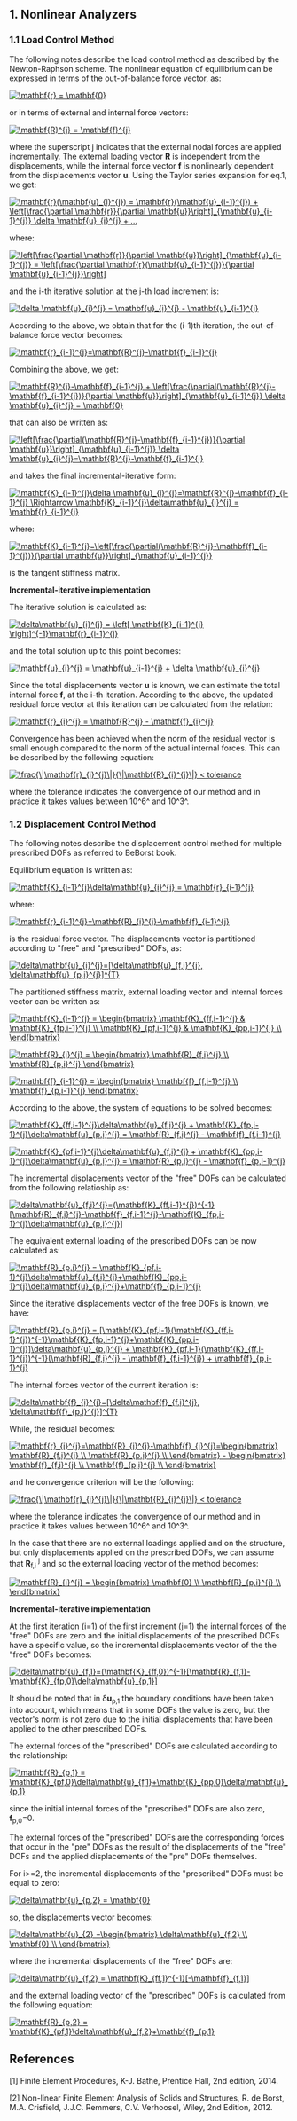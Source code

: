 ## 1. Nonlinear Analyzers

### 1.1 Load Control Method

The following notes describe the load control method as described by the Newton-Raphson 
scheme. The nonlinear equation of equilibrium can be expressed in terms of the out-of-balance
force vector, as:

<a href="https://www.codecogs.com/eqnedit.php?latex=\mathbf{r}&space;=&space;\mathbf{0}" target="_blank"><img src="https://latex.codecogs.com/gif.latex?\mathbf{r}&space;=&space;\mathbf{0}" title="\mathbf{r} = \mathbf{0}" /></a>

or in terms of external and internal force vectors:

<a href="https://www.codecogs.com/eqnedit.php?latex=\mathbf{R}^{j}&space;=&space;\mathbf{f}^{j}" target="_blank"><img src="https://latex.codecogs.com/gif.latex?\mathbf{R}^{j}&space;=&space;\mathbf{f}^{j}" title="\mathbf{R}^{j} = \mathbf{f}^{j}" /></a>

where the superscript j indicates that the external nodal forces are applied 
incrementally. The external loading vector **R** is independent from the displacements, 
while the internal force vector **f** is nonlinearly dependent from the displacements 
vector **u**. Using the Taylor series expansion for eq.1, we get:

<a href="https://www.codecogs.com/eqnedit.php?latex=\mathbf{r}(\mathbf{u}_{i}^{j})&space;=&space;\mathbf{r}(\mathbf{u}_{i-1}^{j})&space;&plus;&space;\left[\frac{\partial&space;\mathbf{r}}{\partial&space;\mathbf{u}}\right]_{\mathbf{u}_{i-1}^{j}}&space;\delta&space;\mathbf{u}_{i}^{j}&space;&plus;&space;..." target="_blank"><img src="https://latex.codecogs.com/gif.latex?\mathbf{r}(\mathbf{u}_{i}^{j})&space;=&space;\mathbf{r}(\mathbf{u}_{i-1}^{j})&space;&plus;&space;\left[\frac{\partial&space;\mathbf{r}}{\partial&space;\mathbf{u}}\right]_{\mathbf{u}_{i-1}^{j}}&space;\delta&space;\mathbf{u}_{i}^{j}&space;&plus;&space;..." title="\mathbf{r}(\mathbf{u}_{i}^{j}) = \mathbf{r}(\mathbf{u}_{i-1}^{j}) + \left[\frac{\partial \mathbf{r}}{\partial \mathbf{u}}\right]_{\mathbf{u}_{i-1}^{j}} \delta \mathbf{u}_{i}^{j} + ..." /></a>

where:

<a href="https://www.codecogs.com/eqnedit.php?latex=\left[\frac{\partial&space;\mathbf{r}}{\partial&space;\mathbf{u}}\right]_{\mathbf{u}_{i-1}^{j}}&space;=&space;\left[\frac{\partial&space;\mathbf{r}(\mathbf{u}_{i-1}^{j})}{\partial&space;\mathbf{u}_{i-1}^{j}}\right]" target="_blank"><img src="https://latex.codecogs.com/gif.latex?\left[\frac{\partial&space;\mathbf{r}}{\partial&space;\mathbf{u}}\right]_{\mathbf{u}_{i-1}^{j}}&space;=&space;\left[\frac{\partial&space;\mathbf{r}(\mathbf{u}_{i-1}^{j})}{\partial&space;\mathbf{u}_{i-1}^{j}}\right]" title="\left[\frac{\partial \mathbf{r}}{\partial \mathbf{u}}\right]_{\mathbf{u}_{i-1}^{j}} = \left[\frac{\partial \mathbf{r}(\mathbf{u}_{i-1}^{j})}{\partial \mathbf{u}_{i-1}^{j}}\right]" /></a>

and the i-th iterative solution at the j-th load increment is:

<a href="https://www.codecogs.com/eqnedit.php?latex=\delta&space;\mathbf{u}_{i}^{j}&space;=&space;\mathbf{u}_{i}^{j}&space;-&space;\mathbf{u}_{i-1}^{j}" target="_blank"><img src="https://latex.codecogs.com/gif.latex?\delta&space;\mathbf{u}_{i}^{j}&space;=&space;\mathbf{u}_{i}^{j}&space;-&space;\mathbf{u}_{i-1}^{j}" title="\delta \mathbf{u}_{i}^{j} = \mathbf{u}_{i}^{j} - \mathbf{u}_{i-1}^{j}" /></a>

According to the above, we obtain that for the (i-1)th iteration, 
the out-of-balance force vector becomes:

<a href="https://www.codecogs.com/eqnedit.php?latex=\mathbf{r}_{i-1}^{j}=\mathbf{R}^{j}-\mathbf{f}_{i-1}^{j}" target="_blank"><img src="https://latex.codecogs.com/gif.latex?\mathbf{r}_{i-1}^{j}=\mathbf{R}^{j}-\mathbf{f}_{i-1}^{j}" title="\mathbf{r}_{i-1}^{j}=\mathbf{R}^{j}-\mathbf{f}_{i-1}^{j}" /></a>

Combining the above, we get:

<a href="https://www.codecogs.com/eqnedit.php?latex=\mathbf{R}^{j}-\mathbf{f}_{i-1}^{j}&space;&plus;&space;\left[\frac{\partial(\mathbf{R}^{j}-\mathbf{f}_{i-1}^{j})}{\partial&space;\mathbf{u}}\right]_{\mathbf{u}_{i-1}^{j}}&space;\delta&space;\mathbf{u}_{i}^{j}&space;=&space;\mathbf{0}" target="_blank"><img src="https://latex.codecogs.com/gif.latex?\mathbf{R}^{j}-\mathbf{f}_{i-1}^{j}&space;&plus;&space;\left[\frac{\partial(\mathbf{R}^{j}-\mathbf{f}_{i-1}^{j})}{\partial&space;\mathbf{u}}\right]_{\mathbf{u}_{i-1}^{j}}&space;\delta&space;\mathbf{u}_{i}^{j}&space;=&space;\mathbf{0}" title="\mathbf{R}^{j}-\mathbf{f}_{i-1}^{j} + \left[\frac{\partial(\mathbf{R}^{j}-\mathbf{f}_{i-1}^{j})}{\partial \mathbf{u}}\right]_{\mathbf{u}_{i-1}^{j}} \delta \mathbf{u}_{i}^{j} = \mathbf{0}" /></a>

that can also be written as:

<a href="https://www.codecogs.com/eqnedit.php?latex=\left[\frac{\partial(\mathbf{R}^{j}-\mathbf{f}_{i-1}^{j})}{\partial&space;\mathbf{u}}\right]_{\mathbf{u}_{i-1}^{j}}&space;\delta&space;\mathbf{u}_{i}^{j}=\mathbf{R}^{j}-\mathbf{f}_{i-1}^{j}" target="_blank"><img src="https://latex.codecogs.com/gif.latex?\left[\frac{\partial(\mathbf{R}^{j}-\mathbf{f}_{i-1}^{j})}{\partial&space;\mathbf{u}}\right]_{\mathbf{u}_{i-1}^{j}}&space;\delta&space;\mathbf{u}_{i}^{j}=\mathbf{R}^{j}-\mathbf{f}_{i-1}^{j}" title="\left[\frac{\partial(\mathbf{R}^{j}-\mathbf{f}_{i-1}^{j})}{\partial \mathbf{u}}\right]_{\mathbf{u}_{i-1}^{j}} \delta \mathbf{u}_{i}^{j}=\mathbf{R}^{j}-\mathbf{f}_{i-1}^{j}" /></a>

and takes the final incremental-iterative form:

<a href="https://www.codecogs.com/eqnedit.php?latex=\mathbf{K}_{i-1}^{j}\delta&space;\mathbf{u}_{i}^{j}=\mathbf{R}^{j}-\mathbf{f}_{i-1}^{j}&space;\Rightarrow&space;\mathbf{K}_{i-1}^{j}\delta\mathbf{u}_{i}^{j}&space;=&space;\mathbf{r}_{i-1}^{j}" target="_blank"><img src="https://latex.codecogs.com/gif.latex?\mathbf{K}_{i-1}^{j}\delta&space;\mathbf{u}_{i}^{j}=\mathbf{R}^{j}-\mathbf{f}_{i-1}^{j}&space;\Rightarrow&space;\mathbf{K}_{i-1}^{j}\delta\mathbf{u}_{i}^{j}&space;=&space;\mathbf{r}_{i-1}^{j}" title="\mathbf{K}_{i-1}^{j}\delta \mathbf{u}_{i}^{j}=\mathbf{R}^{j}-\mathbf{f}_{i-1}^{j} \Rightarrow \mathbf{K}_{i-1}^{j}\delta\mathbf{u}_{i}^{j} = \mathbf{r}_{i-1}^{j}" /></a>

where:

<a href="https://www.codecogs.com/eqnedit.php?latex=\mathbf{K}_{i-1}^{j}=\left[\frac{\partial(\mathbf{R}^{j}-\mathbf{f}_{i-1}^{j})}{\partial&space;\mathbf{u}}\right]_{\mathbf{u}_{i-1}^{j}}" target="_blank"><img src="https://latex.codecogs.com/gif.latex?\mathbf{K}_{i-1}^{j}=\left[\frac{\partial(\mathbf{R}^{j}-\mathbf{f}_{i-1}^{j})}{\partial&space;\mathbf{u}}\right]_{\mathbf{u}_{i-1}^{j}}" title="\mathbf{K}_{i-1}^{j}=\left[\frac{\partial(\mathbf{R}^{j}-\mathbf{f}_{i-1}^{j})}{\partial \mathbf{u}}\right]_{\mathbf{u}_{i-1}^{j}}" /></a>

is the tangent stiffness matrix.

**Incremental-iterative implementation**

The iterative solution is calculated as:

<a href="https://www.codecogs.com/eqnedit.php?latex=\delta\mathbf{u}_{i}^{j}&space;=&space;\left[&space;\mathbf{K}_{i-1}^{j}&space;\right]^{-1}\mathbf{r}_{i-1}^{j}" target="_blank"><img src="https://latex.codecogs.com/gif.latex?\delta\mathbf{u}_{i}^{j}&space;=&space;\left[&space;\mathbf{K}_{i-1}^{j}&space;\right]^{-1}\mathbf{r}_{i-1}^{j}" title="\delta\mathbf{u}_{i}^{j} = \left[ \mathbf{K}_{i-1}^{j} \right]^{-1}\mathbf{r}_{i-1}^{j}" /></a>

and the total solution up to this point becomes:

<a href="https://www.codecogs.com/eqnedit.php?latex=\mathbf{u}_{i}^{j}&space;=&space;\mathbf{u}_{i-1}^{j}&space;&plus;&space;\delta&space;\mathbf{u}_{i}^{j}" target="_blank"><img src="https://latex.codecogs.com/gif.latex?\mathbf{u}_{i}^{j}&space;=&space;\mathbf{u}_{i-1}^{j}&space;&plus;&space;\delta&space;\mathbf{u}_{i}^{j}" title="\mathbf{u}_{i}^{j} = \mathbf{u}_{i-1}^{j} + \delta \mathbf{u}_{i}^{j}" /></a>

Since the total displacements vector **u** is known, 
we can estimate the total internal force **f**, 
at the i-th iteration. According to the above, 
the updated residual force vector at this iteration can be calculated from the relation:

<a href="https://www.codecogs.com/eqnedit.php?latex=\mathbf{r}_{i}^{j}&space;=&space;\mathbf{R}^{j}&space;-&space;\mathbf{f}_{i}^{j}" target="_blank"><img src="https://latex.codecogs.com/gif.latex?\mathbf{r}_{i}^{j}&space;=&space;\mathbf{R}^{j}&space;-&space;\mathbf{f}_{i}^{j}" title="\mathbf{r}_{i}^{j} = \mathbf{R}^{j} - \mathbf{f}_{i}^{j}" /></a>

Convergence has been achieved when the norm of the residual vector is small enough 
compared to the norm of the actual internal forces. 
This can be described by the following equation:

<a href="https://www.codecogs.com/eqnedit.php?latex=\frac{\|\mathbf{r}_{i}^{j}\|}{\|\mathbf{R}_{i}^{j}\|}&space;<&space;tolerance" target="_blank"><img src="https://latex.codecogs.com/gif.latex?\frac{\|\mathbf{r}_{i}^{j}\|}{\|\mathbf{R}_{i}^{j}\|}&space;<&space;tolerance" title="\frac{\|\mathbf{r}_{i}^{j}\|}{\|\mathbf{R}_{i}^{j}\|} < tolerance" /></a>

where the tolerance indicates the convergence of our method and in practice it takes 
values between 10^6^ and 10^3^.

### 1.2 Displacement Control Method

The following notes describe the displacement control method for multiple prescribed DOFs as 
referred to BeBorst book. 

Equilibrium equation is written as:

<a href="https://www.codecogs.com/eqnedit.php?latex=\mathbf{K}_{i-1}^{j}\delta\mathbf{u}_{i}^{j}&space;=&space;\mathbf{r}_{i-1}^{j}" target="_blank"><img src="https://latex.codecogs.com/gif.latex?\mathbf{K}_{i-1}^{j}\delta\mathbf{u}_{i}^{j}&space;=&space;\mathbf{r}_{i-1}^{j}" title="\mathbf{K}_{i-1}^{j}\delta\mathbf{u}_{i}^{j} = \mathbf{r}_{i-1}^{j}" /></a>

where:

<a href="https://www.codecogs.com/eqnedit.php?latex=\mathbf{r}_{i-1}^{j}=\mathbf{R}_{i}^{j}-\mathbf{f}_{i-1}^{j}" target="_blank"><img src="https://latex.codecogs.com/gif.latex?\mathbf{r}_{i-1}^{j}=\mathbf{R}_{i}^{j}-\mathbf{f}_{i-1}^{j}" title="\mathbf{r}_{i-1}^{j}=\mathbf{R}_{i}^{j}-\mathbf{f}_{i-1}^{j}" /></a>

is the residual force vector.
The displacements vector is partitioned according to "free" and "prescribed" DOFs, as:

<a href="https://www.codecogs.com/eqnedit.php?latex=\delta\mathbf{u}_{i}^{j}=[\delta\mathbf{u}_{f,i}^{j},&space;\delta\mathbf{u}_{p,i}^{j}]^{T}" target="_blank"><img src="https://latex.codecogs.com/gif.latex?\delta\mathbf{u}_{i}^{j}=[\delta\mathbf{u}_{f,i}^{j},&space;\delta\mathbf{u}_{p,i}^{j}]^{T}" title="\delta\mathbf{u}_{i}^{j}=[\delta\mathbf{u}_{f,i}^{j}, \delta\mathbf{u}_{p,i}^{j}]^{T}" /></a>

The partitioned stiffness matrix, external loading vector and internal forces vector can be written as:

<a href="https://www.codecogs.com/eqnedit.php?latex=\mathbf{K}_{i-1}^{j}&space;=&space;\begin{bmatrix}&space;\mathbf{K}_{ff,i-1}^{j}&space;&&space;\mathbf{K}_{fp,i-1}^{j}&space;\\&space;\mathbf{K}_{pf,i-1}^{j}&space;&&space;\mathbf{K}_{pp,i-1}^{j}&space;\\&space;\end{bmatrix}" target="_blank"><img src="https://latex.codecogs.com/gif.latex?\mathbf{K}_{i-1}^{j}&space;=&space;\begin{bmatrix}&space;\mathbf{K}_{ff,i-1}^{j}&space;&&space;\mathbf{K}_{fp,i-1}^{j}&space;\\&space;\mathbf{K}_{pf,i-1}^{j}&space;&&space;\mathbf{K}_{pp,i-1}^{j}&space;\\&space;\end{bmatrix}" title="\mathbf{K}_{i-1}^{j} = \begin{bmatrix} \mathbf{K}_{ff,i-1}^{j} & \mathbf{K}_{fp,i-1}^{j} \\ \mathbf{K}_{pf,i-1}^{j} & \mathbf{K}_{pp,i-1}^{j} \\ \end{bmatrix}" /></a>

<a href="https://www.codecogs.com/eqnedit.php?latex=\mathbf{R}_{i}^{j}&space;=&space;\begin{bmatrix}&space;\mathbf{R}_{f,i}^{j}&space;\\&space;\mathbf{R}_{p,i}^{j}&space;\end{bmatrix}" target="_blank"><img src="https://latex.codecogs.com/gif.latex?\mathbf{R}_{i}^{j}&space;=&space;\begin{bmatrix}&space;\mathbf{R}_{f,i}^{j}&space;\\&space;\mathbf{R}_{p,i}^{j}&space;\end{bmatrix}" title="\mathbf{R}_{i}^{j} = \begin{bmatrix} \mathbf{R}_{f,i}^{j} \\ \mathbf{R}_{p,i}^{j} \end{bmatrix}" /></a>

<a href="https://www.codecogs.com/eqnedit.php?latex=\mathbf{f}_{i-1}^{j}&space;=&space;\begin{bmatrix}&space;\mathbf{f}_{f,i-1}^{j}&space;\\&space;\mathbf{f}_{p,i-1}^{j}&space;\end{bmatrix}" target="_blank"><img src="https://latex.codecogs.com/gif.latex?\mathbf{f}_{i-1}^{j}&space;=&space;\begin{bmatrix}&space;\mathbf{f}_{f,i-1}^{j}&space;\\&space;\mathbf{f}_{p,i-1}^{j}&space;\end{bmatrix}" title="\mathbf{f}_{i-1}^{j} = \begin{bmatrix} \mathbf{f}_{f,i-1}^{j} \\ \mathbf{f}_{p,i-1}^{j} \end{bmatrix}" /></a>

According to the above, the system of equations to be solved becomes:

<a href="https://www.codecogs.com/eqnedit.php?latex=\mathbf{K}_{ff,i-1}^{j}\delta\mathbf{u}_{f,i}^{j}&space;&plus;&space;\mathbf{K}_{fp,i-1}^{j}\delta\mathbf{u}_{p,i}^{j}&space;=&space;\mathbf{R}_{f,i}^{j}&space;-&space;\mathbf{f}_{f,i-1}^{j}" target="_blank"><img src="https://latex.codecogs.com/gif.latex?\mathbf{K}_{ff,i-1}^{j}\delta\mathbf{u}_{f,i}^{j}&space;&plus;&space;\mathbf{K}_{fp,i-1}^{j}\delta\mathbf{u}_{p,i}^{j}&space;=&space;\mathbf{R}_{f,i}^{j}&space;-&space;\mathbf{f}_{f,i-1}^{j}" title="\mathbf{K}_{ff,i-1}^{j}\delta\mathbf{u}_{f,i}^{j} + \mathbf{K}_{fp,i-1}^{j}\delta\mathbf{u}_{p,i}^{j} = \mathbf{R}_{f,i}^{j} - \mathbf{f}_{f,i-1}^{j}" /></a>

<a href="https://www.codecogs.com/eqnedit.php?latex=\mathbf{K}_{pf,i-1}^{j}\delta\mathbf{u}_{f,i}^{j}&space;&plus;&space;\mathbf{K}_{pp,i-1}^{j}\delta\mathbf{u}_{p,i}^{j}&space;=&space;\mathbf{R}_{p,i}^{j}&space;-&space;\mathbf{f}_{p,i-1}^{j}" target="_blank"><img src="https://latex.codecogs.com/gif.latex?\mathbf{K}_{pf,i-1}^{j}\delta\mathbf{u}_{f,i}^{j}&space;&plus;&space;\mathbf{K}_{pp,i-1}^{j}\delta\mathbf{u}_{p,i}^{j}&space;=&space;\mathbf{R}_{p,i}^{j}&space;-&space;\mathbf{f}_{p,i-1}^{j}" title="\mathbf{K}_{pf,i-1}^{j}\delta\mathbf{u}_{f,i}^{j} + \mathbf{K}_{pp,i-1}^{j}\delta\mathbf{u}_{p,i}^{j} = \mathbf{R}_{p,i}^{j} - \mathbf{f}_{p,i-1}^{j}" /></a>

The incremental displacements vector of the "free" DOFs can be calculated from the
following relatioship as:

<a href="https://www.codecogs.com/eqnedit.php?latex=\delta\mathbf{u}_{f,i}^{j}=(\mathbf{K}_{ff,i-1}^{j})^{-1}[\mathbf{R}_{f,i}^{j}-\mathbf{f}_{f,i-1}^{j}-\mathbf{K}_{fp,i-1}^{j}\delta\mathbf{u}_{p,i}^{j}]" target="_blank"><img src="https://latex.codecogs.com/gif.latex?\delta\mathbf{u}_{f,i}^{j}=(\mathbf{K}_{ff,i-1}^{j})^{-1}[\mathbf{R}_{f,i}^{j}-\mathbf{f}_{f,i-1}^{j}-\mathbf{K}_{fp,i-1}^{j}\delta\mathbf{u}_{p,i}^{j}]" title="\delta\mathbf{u}_{f,i}^{j}=(\mathbf{K}_{ff,i-1}^{j})^{-1}[\mathbf{R}_{f,i}^{j}-\mathbf{f}_{f,i-1}^{j}-\mathbf{K}_{fp,i-1}^{j}\delta\mathbf{u}_{p,i}^{j}]" /></a>

The equivalent external loading of the prescribed DOFs can be now calculated as:

<a href="https://www.codecogs.com/eqnedit.php?latex=\mathbf{R}_{p,i}^{j}&space;=&space;\mathbf{K}_{pf,i-1}^{j}\delta\mathbf{u}_{f,i}^{j}&plus;\mathbf{K}_{pp,i-1}^{j}\delta\mathbf{u}_{p,i}^{j}&plus;\mathbf{f}_{p,i-1}^{j}" target="_blank"><img src="https://latex.codecogs.com/gif.latex?\mathbf{R}_{p,i}^{j}&space;=&space;\mathbf{K}_{pf,i-1}^{j}\delta\mathbf{u}_{f,i}^{j}&plus;\mathbf{K}_{pp,i-1}^{j}\delta\mathbf{u}_{p,i}^{j}&plus;\mathbf{f}_{p,i-1}^{j}" title="\mathbf{R}_{p,i}^{j} = \mathbf{K}_{pf,i-1}^{j}\delta\mathbf{u}_{f,i}^{j}+\mathbf{K}_{pp,i-1}^{j}\delta\mathbf{u}_{p,i}^{j}+\mathbf{f}_{p,i-1}^{j}" /></a>

Since the iterative displacements vector of the free DOFs is known, we have:

<a href="https://www.codecogs.com/eqnedit.php?latex=\mathbf{R}_{p,i}^{j}&space;=&space;[\mathbf{K}_{pf,i-1}(\mathbf{K}_{ff,i-1}^{j})^{-1}\mathbf{K}_{fp,i-1}^{j}&plus;\mathbf{K}_{pp,i-1}^{j}]\delta\mathbf{u}_{p,i}^{j}&space;&plus;&space;\mathbf{K}_{pf,i-1}(\mathbf{K}_{ff,i-1}^{j})^{-1}(\mathbf{R}_{f,i}^{j}&space;-&space;\mathbf{f}_{f,i-1}^{j})&space;&plus;&space;\mathbf{f}_{p,i-1}^{j}" target="_blank"><img src="https://latex.codecogs.com/gif.latex?\mathbf{R}_{p,i}^{j}&space;=&space;[\mathbf{K}_{pf,i-1}(\mathbf{K}_{ff,i-1}^{j})^{-1}\mathbf{K}_{fp,i-1}^{j}&plus;\mathbf{K}_{pp,i-1}^{j}]\delta\mathbf{u}_{p,i}^{j}&space;&plus;&space;\mathbf{K}_{pf,i-1}(\mathbf{K}_{ff,i-1}^{j})^{-1}(\mathbf{R}_{f,i}^{j}&space;-&space;\mathbf{f}_{f,i-1}^{j})&space;&plus;&space;\mathbf{f}_{p,i-1}^{j}" title="\mathbf{R}_{p,i}^{j} = [\mathbf{K}_{pf,i-1}(\mathbf{K}_{ff,i-1}^{j})^{-1}\mathbf{K}_{fp,i-1}^{j}+\mathbf{K}_{pp,i-1}^{j}]\delta\mathbf{u}_{p,i}^{j} + \mathbf{K}_{pf,i-1}(\mathbf{K}_{ff,i-1}^{j})^{-1}(\mathbf{R}_{f,i}^{j} - \mathbf{f}_{f,i-1}^{j}) + \mathbf{f}_{p,i-1}^{j}" /></a>

The internal forces vector of the current iteration is:

<a href="https://www.codecogs.com/eqnedit.php?latex=\delta\mathbf{f}_{i}^{j}=[\delta\mathbf{f}_{f,i}^{j},&space;\delta\mathbf{f}_{p,i}^{j}]^{T}" target="_blank"><img src="https://latex.codecogs.com/gif.latex?\delta\mathbf{f}_{i}^{j}=[\delta\mathbf{f}_{f,i}^{j},&space;\delta\mathbf{f}_{p,i}^{j}]^{T}" title="\delta\mathbf{f}_{i}^{j}=[\delta\mathbf{f}_{f,i}^{j}, \delta\mathbf{f}_{p,i}^{j}]^{T}" /></a>

While, the residual becomes:

<a href="https://www.codecogs.com/eqnedit.php?latex=\mathbf{r}_{i}^{j}=\mathbf{R}_{i}^{j}-\mathbf{f}_{i}^{j}=\begin{bmatrix}&space;\mathbf{R}_{f,i}^{j}&space;\\&space;\mathbf{R}_{p,i}^{j}&space;\\&space;\end{bmatrix}&space;-&space;\begin{bmatrix}&space;\mathbf{f}_{f,i}^{j}&space;\\&space;\mathbf{f}_{p,i}^{j}&space;\\&space;\end{bmatrix}" target="_blank"><img src="https://latex.codecogs.com/gif.latex?\mathbf{r}_{i}^{j}=\mathbf{R}_{i}^{j}-\mathbf{f}_{i}^{j}=\begin{bmatrix}&space;\mathbf{R}_{f,i}^{j}&space;\\&space;\mathbf{R}_{p,i}^{j}&space;\\&space;\end{bmatrix}&space;-&space;\begin{bmatrix}&space;\mathbf{f}_{f,i}^{j}&space;\\&space;\mathbf{f}_{p,i}^{j}&space;\\&space;\end{bmatrix}" title="\mathbf{r}_{i}^{j}=\mathbf{R}_{i}^{j}-\mathbf{f}_{i}^{j}=\begin{bmatrix} \mathbf{R}_{f,i}^{j} \\ \mathbf{R}_{p,i}^{j} \\ \end{bmatrix} - \begin{bmatrix} \mathbf{f}_{f,i}^{j} \\ \mathbf{f}_{p,i}^{j} \\ \end{bmatrix}" /></a>

and he convergence criterion will be the following:

<a href="https://www.codecogs.com/eqnedit.php?latex=\frac{\|\mathbf{r}_{i}^{j}\|}{\|\mathbf{R}_{i}^{j}\|}&space;<&space;tolerance" target="_blank"><img src="https://latex.codecogs.com/gif.latex?\frac{\|\mathbf{r}_{i}^{j}\|}{\|\mathbf{R}_{i}^{j}\|}&space;<&space;tolerance" title="\frac{\|\mathbf{r}_{i}^{j}\|}{\|\mathbf{R}_{i}^{j}\|} < tolerance" /></a>

where the tolerance indicates the convergence of our method and in practice it takes 
values between 10^6^ and 10^3^.

In the case that there are no external loadings applied and on the structure, 
but only displacements applied on the prescribed DOFs, 
we can assume that **R**<sub>f,i</sub> <sup>j</sup>
and so the external loading vector of the method becomes:

<a href="https://www.codecogs.com/eqnedit.php?latex=\mathbf{R}_{i}^{j}&space;=&space;\begin{bmatrix}&space;\mathbf{0}&space;\\&space;\mathbf{R}_{p,i}^{j}&space;\\&space;\end{bmatrix}" target="_blank"><img src="https://latex.codecogs.com/gif.latex?\mathbf{R}_{i}^{j}&space;=&space;\begin{bmatrix}&space;\mathbf{0}&space;\\&space;\mathbf{R}_{p,i}^{j}&space;\\&space;\end{bmatrix}" title="\mathbf{R}_{i}^{j} = \begin{bmatrix} \mathbf{0} \\ \mathbf{R}_{p,i}^{j} \\ \end{bmatrix}" /></a>

**Incremental-iterative implementation**

At the first iteration (i=1)  of the first increment (j=1) the internal forces 
of the "free" DOFs are zero and the initial displacements of the prescribed DOFs 
have a specific value, so the incremental displacements vector of the the 
"free" DOFs becomes:

<a href="https://www.codecogs.com/eqnedit.php?latex=\delta\mathbf{u}_{f,1}=(\mathbf{K}_{ff,0})^{-1}[\mathbf{R}_{f,1}-\mathbf{K}_{fp,0}\delta\mathbf{u}_{p,1}]" target="_blank"><img src="https://latex.codecogs.com/gif.latex?\delta\mathbf{u}_{f,1}=(\mathbf{K}_{ff,0})^{-1}[\mathbf{R}_{f,1}-\mathbf{K}_{fp,0}\delta\mathbf{u}_{p,1}]" title="\delta\mathbf{u}_{f,1}=(\mathbf{K}_{ff,0})^{-1}[\mathbf{R}_{f,1}-\mathbf{K}_{fp,0}\delta\mathbf{u}_{p,1}]" /></a>

It should be noted that in δ**u**<sub>p,1</sub>
the boundary conditions have been taken into account,
which means that in some DOFs the value is zero, but the vector's norm 
is not zero due to the initial displacements that have been applied to 
the other prescribed DOFs.

The external forces of the "prescribed" DOFs are calculated according to the
relationship:

<a href="https://www.codecogs.com/eqnedit.php?latex=\mathbf{R}_{p,1}&space;=&space;\mathbf{K}_{pf,0}\delta\mathbf{u}_{f,1}&plus;\mathbf{K}_{pp,0}\delta\mathbf{u}_{p,1}" target="_blank"><img src="https://latex.codecogs.com/gif.latex?\mathbf{R}_{p,1}&space;=&space;\mathbf{K}_{pf,0}\delta\mathbf{u}_{f,1}&plus;\mathbf{K}_{pp,0}\delta\mathbf{u}_{p,1}" title="\mathbf{R}_{p,1} = \mathbf{K}_{pf,0}\delta\mathbf{u}_{f,1}+\mathbf{K}_{pp,0}\delta\mathbf{u}_{p,1}" /></a>

since the initial internal forces of the "prescribed" DOFs are 
also zero, **f**<sub>p,0</sub>=0.

The external forces of the "prescribed" DOFs are the corresponding forces 
that occur in the "pre" DOFs as the result of the displacements of the 
"free" DOFs and the applied displacements of the "pre" DOFs themselves.

For i>=2, the incremental displacements of the "prescribed" DOFs must be equal
to zero:

<a href="https://www.codecogs.com/eqnedit.php?latex=\delta\mathbf{u}_{p,2}&space;=&space;\mathbf{0}" target="_blank"><img src="https://latex.codecogs.com/gif.latex?\delta\mathbf{u}_{p,2}&space;=&space;\mathbf{0}" title="\delta\mathbf{u}_{p,2} = \mathbf{0}" /></a>

so, the displacements vector becomes:

<a href="https://www.codecogs.com/eqnedit.php?latex=\delta\mathbf{u}_{2}&space;=\begin{bmatrix}&space;\delta\mathbf{u}_{f,2}&space;\\&space;\mathbf{0}&space;\\&space;\end{bmatrix}" target="_blank"><img src="https://latex.codecogs.com/gif.latex?\delta\mathbf{u}_{2}&space;=\begin{bmatrix}&space;\delta\mathbf{u}_{f,2}&space;\\&space;\mathbf{0}&space;\\&space;\end{bmatrix}" title="\delta\mathbf{u}_{2} =\begin{bmatrix} \delta\mathbf{u}_{f,2} \\ \mathbf{0} \\ \end{bmatrix}" /></a>

where the incremental displacements of the "free" DOFs are:

<a href="https://www.codecogs.com/eqnedit.php?latex=\delta\mathbf{u}_{f,2}&space;=&space;\mathbf{K}_{ff,1}^{-1}[-\mathbf{f}_{f,1}]" target="_blank"><img src="https://latex.codecogs.com/gif.latex?\delta\mathbf{u}_{f,2}&space;=&space;\mathbf{K}_{ff,1}^{-1}[-\mathbf{f}_{f,1}]" title="\delta\mathbf{u}_{f,2} = \mathbf{K}_{ff,1}^{-1}[-\mathbf{f}_{f,1}]" /></a>

and the external loading vector of the "prescribed" DOFs is calculated 
from the following equation:

<a href="https://www.codecogs.com/eqnedit.php?latex=\mathbf{R}_{p,2}&space;=&space;\mathbf{K}_{pf,1}\delta\mathbf{u}_{f,2}&plus;\mathbf{f}_{p,1}" target="_blank"><img src="https://latex.codecogs.com/gif.latex?\mathbf{R}_{p,2}&space;=&space;\mathbf{K}_{pf,1}\delta\mathbf{u}_{f,2}&plus;\mathbf{f}_{p,1}" title="\mathbf{R}_{p,2} = \mathbf{K}_{pf,1}\delta\mathbf{u}_{f,2}+\mathbf{f}_{p,1}" /></a>

## References
[1] Finite Element Procedures, K-J. Bathe, Prentice Hall, 2nd edition, 2014.

[2] Non-linear Finite Element Analysis of Solids and Structures, R. de Borst, M.A. Crisfield, J.J.C. Remmers, C.V. Verhoosel, Wiley, 2nd Edition, 2012.
